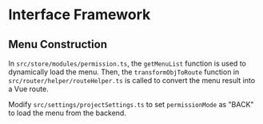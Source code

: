 # Interface Framework

## Menu Construction

In `src/store/modules/permission.ts`, the `getMenuList` function is used to dynamically load the menu. Then, the `transformObjToRoute` function in `src/router/helper/routeHelper.ts` is called to convert the menu result into a Vue route.

Modify `src/settings/projectSettings.ts` to set `permissionMode` as "BACK" to load the menu from the backend.